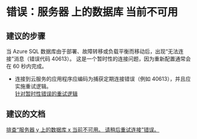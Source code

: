 <properties
    pageTitle="Error: Database <x> on server <y> is not currently available"
    description="错误：服务器 <y> 上的数据库 <x> 当前不可用"
    service="microsoft.sql"
    resource="servers"
    authors="kasparks"
    displayOrder="3"
    selfHelpType="resource"
    supportTopicIds=""
    resourceTags="servers, databases"
    productPesIds=""
    cloudEnvironments="public"
/>

# 错误：服务器 <y> 上的数据库 <x> 当前不可用

## **建议的步骤**
当 Azure SQL 数据库由于部署、故障转移或负载平衡而移动后，出现“无法连接”消息（错误代码 40613）。 这是一个暂时性的连接问题，因为重新配置通常会在 60 秒内完成。

* 连接到云服务的应用程序应编码为捕获定期连接错误（例如 40613），并且应实施重试逻辑。<br>
[针对暂时性错误的重试逻辑](https://azure.microsoft.com/documentation/articles/sql-database-connectivity-issues/#retry-logic-for-transient-errors)

## **建议的文档**
[排查“服务器 y 上的数据库 x 当前不可用。 请稍后重试连接”错误。](https://azure.microsoft.com/documentation/articles/sql-database-troubleshoot-connection)


<!--HONumber=Jun16_HO5-->


